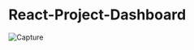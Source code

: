 # React-Project-Dashboard
![Capture](https://github.com/erikth97/React-Project-Dashboard/assets/94486146/21ba8978-e507-4c3d-b188-d14794a461ef)
